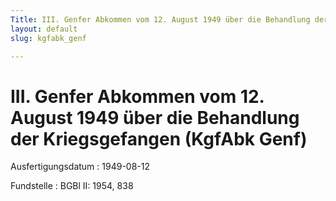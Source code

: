 ```yaml
---
Title: III. Genfer Abkommen vom 12. August 1949 über die Behandlung der Kriegsgefangen
layout: default
slug: kgfabk_genf

---
```


# III. Genfer Abkommen vom 12. August 1949 über die Behandlung der Kriegsgefangen (KgfAbk Genf)

Ausfertigungsdatum
:   1949-08-12

Fundstelle
:   BGBl II: 1954, 838

